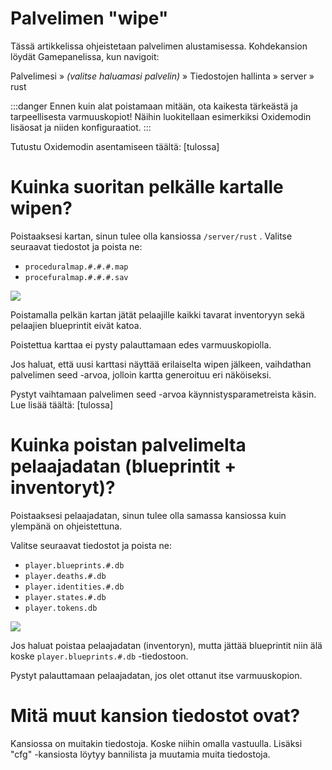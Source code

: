 # Palvelimen "wipe"​

Tässä artikkelissa ohjeistetaan palvelimen alustamisessa. Kohdekansion löydät Gamepanelissa, kun navigoit:

Palvelimesi » _(valitse haluamasi palvelin)_ » Tiedostojen hallinta » server » rust

:::danger Ennen kuin alat poistamaan mitään, ota kaikesta tärkeästä ja tarpeellisesta varmuuskopiot! Näihin luokitellaan esimerkiksi Oxidemodin lisäosat ja niiden konfiguraatiot.
:::

Tutustu Oxidemodin asentamiseen täältä: [tulossa]

# Kuinka suoritan pelkälle kartalle wipen?​

Poistaaksesi kartan, sinun tulee olla kansiossa `/server/rust` . Valitse seuraavat tiedostot ja poista ne:
* `proceduralmap.#.#.#.map`
* `procefuralmap.#.#.#.sav`

![](https://cdn.bittivirta.fi/docimg/crisp/image_192otey.png)

Poistamalla pelkän kartan jätät pelaajille kaikki tavarat inventoryyn sekä pelaajien blueprintit eivät katoa.

Poistettua karttaa ei pysty palauttamaan edes varmuuskopiolla.

Jos haluat, että uusi karttasi näyttää erilaiselta wipen jälkeen, vaihdathan palvelimen seed -arvoa, jolloin kartta generoituu eri näköiseksi.

Pystyt vaihtamaan palvelimen seed -arvoa käynnistysparametreista käsin. Lue lisää täältä: [tulossa]

# Kuinka poistan palvelimelta pelaajadatan (blueprintit + inventoryt)?​

Poistaaksesi pelaajadatan, sinun tulee olla samassa kansiossa kuin ylempänä on ohjeistettuna.

Valitse seuraavat tiedostot ja poista ne:
* `player.blueprints.#.db`
* `player.deaths.#.db`
* `player.identities.#.db`
* `player.states.#.db`
* `player.tokens.db`

![](https://cdn.bittivirta.fi/docimg/crisp/image_1nfgnrx.png)

Jos haluat poistaa pelaajadatan (inventoryn), mutta jättää blueprintit niin älä koske `player.blueprints.#.db` -tiedostoon.

Pystyt palauttamaan pelaajadatan, jos olet ottanut itse varmuuskopion.

# Mitä muut kansion tiedostot ovat?​

Kansiossa on muitakin tiedostoja. Koske niihin omalla vastuulla. Lisäksi "cfg" -kansiosta löytyy bannilista ja muutamia muita tiedostoja.